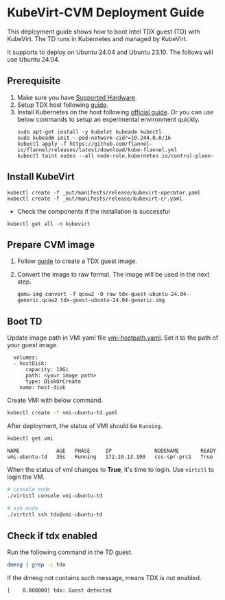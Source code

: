 # KubeVirt-CVM Deployment Guide

This deployment guide shows how to boot Intel TDX guest (TD) with KubeVirt. The TD runs in Kubernetes and managed by KubeVirt.

It supports to deploy on Ubuntu 24.04 and Ubuntu 23.10. The follows will use Ubuntu 24.04.

## Prerequisite

1. Make sure you have [Supported Hardware](https://github.com/canonical/tdx?tab=readme-ov-file#3-supported-hardware).
2. Setup TDX host following [guide](https://github.com/canonical/tdx?tab=readme-ov-file#4-setup-host-os).
3. Install Kubernetes on the host following [official guide](https://kubernetes.io/docs/setup/). Or you can use below commands to setup an experimental environment quickly.
    ```
    sudo apt-get install -y kubelet kubeadm kubectl
    sudo kubeadm init --pod-network-cidr=10.244.0.0/16
    kubectl apply -f https://github.com/flannel-io/flannel/releases/latest/download/kube-flannel.yml
    kubectl taint nodes --all node-role.kubernetes.io/control-plane-
    ```

## Install KubeVirt

```
kubectl create -f _out/manifests/release/kubevirt-operator.yaml
kubectl create -f _out/manifests/release/kubevirt-cr.yaml
```

- Check the components if the installation is successful
```
kubectl get all -n kubevirt
```

## Prepare CVM image

1. Follow [guide](https://github.com/canonical/tdx?tab=readme-ov-file#5-create-td-image) to create a TDX guest image.
2. Convert the image to raw format. The image will be used in the next step.

    ```
    qemu-img convert -f qcow2 -O raw tdx-guest-ubuntu-24.04-generic.qcow2 tdx-guest-ubuntu-24.04-generic.img
    ```

## Boot TD

Update image path in VMI yaml file [vmi-hostpath.yaml](./manifests/vmi-hostpath.yaml). Set it to the path of your guest image.

```
  volumes:
  - hostDisk:
      capacity: 10Gi
      path: <your image path>
      type: DiskOrCreate
    name: host-disk
```

Create VMI with below command.

```bash
kubectl create -f vmi-ubuntu-td.yaml
```

After deployment, the status of VMI should be `Running`.

```bash
kubectl get vmi
```

```console
NAME            AGE   PHASE     IP              NODENAME       READY                                                                                                    
vmi-ubuntu-td   36s   Running   172.10.13.190   css-spr-prc1   True 
```

When the status of vmi changes to **True**, it's time to login. Use `virtctl` to login the VM.

```bash
# console mode
./virtctl console vmi-ubuntu-td

# ssh mode
./virtctl ssh tdx@vmi-ubuntu-td
```

## Check if tdx enabled

Run the following command in the TD guest.
```bash
dmesg | grep -i tdx
```
If the dmesg not contains such message, means TDX is not enabled.
```console
[    0.000000] tdx: Guest detected
```
